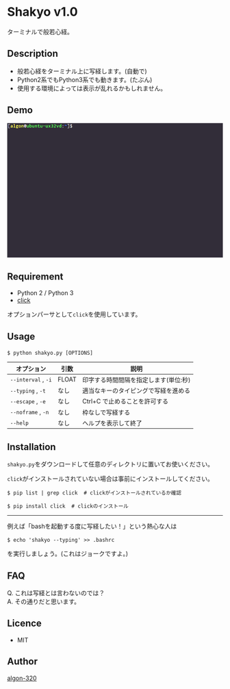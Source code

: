 Shakyo v1.0
====

ターミナルで般若心経。

## Description

- 般若心経をターミナル上に写経します。(自動で)
- Python2系でもPython3系でも動きます。(たぶん)
- 使用する環境によっては表示が乱れるかもしれません。


## Demo
![image](./demo.gif)


## Requirement

- Python 2 / Python 3
- [click](http://click.pocoo.org/5/)

オプションパーサとして`click`を使用しています。


## Usage

```
$ python shakyo.py [OPTIONS]
```

| オプション          | 引数  | 説明                |
| ------------------- | ----- | ------------------- |
| `--interval` , `-i` | FLOAT | 印字する時間間隔を指定します(単位:秒) |
| `--typing` , `-t`   | なし  | 適当なキーのタイピングで写経を進める |
| `--escape` , `-e`   | なし  | Ctrl+C で止めることを許可する |
| `--noframe` , `-n`  | なし  | 枠なしで写経する |
| `--help`            | なし  | ヘルプを表示して終了 |



## Installation

`shakyo.py`をダウンロードして任意のディレクトリに置いてお使いください。

`click`がインストールされていない場合は事前にインストールしてください。
```
$ pip list | grep click  # clickがインストールされているか確認
```
```
$ pip install click  # clickのインストール
```

----

例えば「bashを起動する度に写経したい！」という熱心な人は
```
$ echo 'shakyo --typing' >> .bashrc
```
を実行しましょう。(これはジョークですよ。)



## FAQ
Q. これは写経とは言わないのでは？  
A. その通りだと思います。




## Licence

- MIT


## Author

[algon-320](https://github.com/algon-320)
